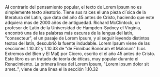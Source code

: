 Al contrario del pensamiento popular, el texto de Lorem Ipsum no es simplemente texto aleatorio. Tiene sus raices el una
pieza cl´sica de
la literatura del Latin, que data del año 45 antes de Cristo, haciendo que este adquiera mas de 2000 años de antiguedad.
Richard McClintock,
 un profesor de Latin de la Universidad de Hampden-Sydney el Virginia, encontró una de las palabras más oscuras de la lengua del latín,
  "consecteur", el un pasaje de Lorem Ipsum, y al seguir leyendo distintos textos del latín, descubrió la fuente indudable. Lorem Ipsum viene
 de las secciones 1.10.32 y 1.10.33 de "de Finnibus Bonorum et Malorum" (Los Extremos del Bien y El Mal) por Cicero, escrito el el año 45
 antes de Cristo. Este libro es un tratado de teoría de éticas, muy popular durante el Renacimiento. La primera linea del Lorem Ipsum,
 "Lorem ipsum dolor sit amet..", viene de una linea el la sección 1.10.32